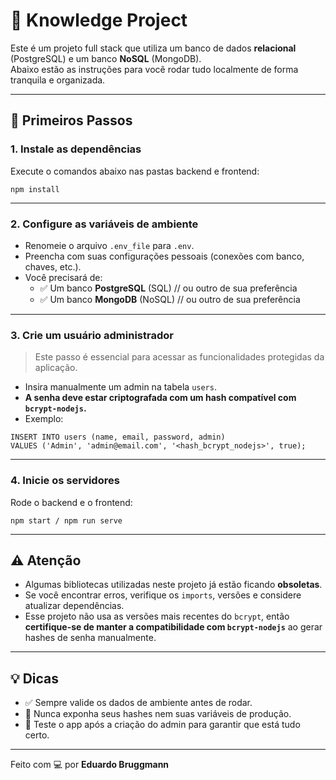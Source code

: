 # 🧠 Knowledge Project

Este é um projeto full stack que utiliza um banco de dados **relacional** (PostgreSQL) e um banco **NoSQL** (MongoDB).  
Abaixo estão as instruções para você rodar tudo localmente de forma tranquila e organizada.

---

## 🚀 Primeiros Passos

### 1. Instale as dependências

Execute o comandos abaixo nas pastas backend e frontend:

```
npm install
```

---

### 2. Configure as variáveis de ambiente

- Renomeie o arquivo `.env_file` para `.env`.
- Preencha com suas configurações pessoais (conexões com banco, chaves, etc.).
- Você precisará de:
  - ✅ Um banco **PostgreSQL** (SQL) // ou outro de sua preferência
  - ✅ Um banco **MongoDB** (NoSQL) // ou outro de sua preferência

---

### 3. Crie um usuário administrador

> Este passo é essencial para acessar as funcionalidades protegidas da aplicação.

- Insira manualmente um admin na tabela `users`.
- **A senha deve estar criptografada com um hash compatível com `bcrypt-nodejs`.**
- Exemplo:

```
INSERT INTO users (name, email, password, admin)
VALUES ('Admin', 'admin@email.com', '<hash_bcrypt_nodejs>', true);
```

---

### 4. Inicie os servidores

Rode o backend e o frontend:

```
npm start / npm run serve
```

---

## ⚠️ Atenção

- Algumas bibliotecas utilizadas neste projeto já estão ficando **obsoletas**.
- Se você encontrar erros, verifique os `imports`, versões e considere atualizar dependências.
- Esse projeto não usa as versões mais recentes do `bcrypt`, então **certifique-se de manter a compatibilidade com `bcrypt-nodejs`** ao gerar hashes de senha manualmente.

---

## 💡 Dicas

- ✅ Sempre valide os dados de ambiente antes de rodar.
- 🔐 Nunca exponha seus hashes nem suas variáveis de produção.
- 🧪 Teste o app após a criação do admin para garantir que está tudo certo.

---

Feito com 💻 por **Eduardo Bruggmann**
